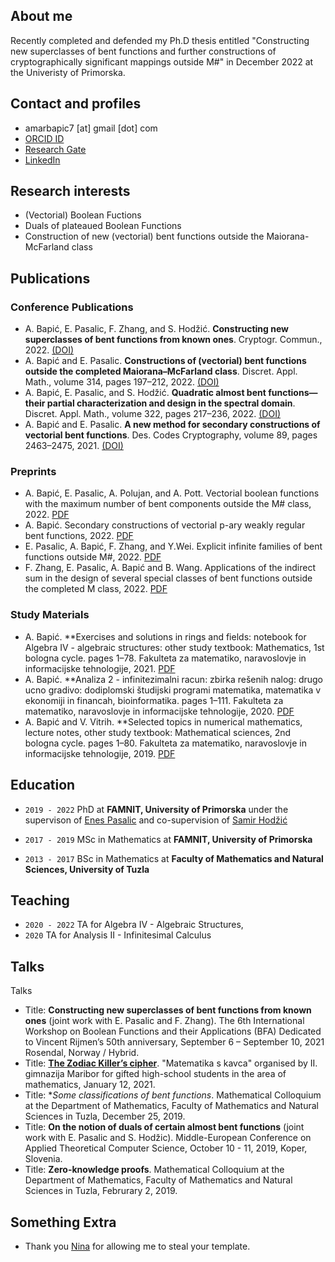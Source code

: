 ## About me

Recently completed and defended my Ph.D thesis entitled "Constructing new superclasses of bent functions and further constructions of cryptographically significant mappings outside M#" in December 2022 at the Univeristy of Primorska.  


## Contact and profiles
- amarbapic7 [at] gmail [dot] com
- [ORCID ID](https://orcid.org/0000-0002-3568-4321)
- [Research Gate](https://www.researchgate.net/profile/Amar_Bapic)
- [LinkedIn](https://www.linkedin.com/in/amarbapic/)

## Research interests

- (Vectorial) Boolean Fuctions
- Duals of plateaued Boolean Functions
- Construction of new (vectorial) bent functions outside the Maiorana-McFarland class


## Publications

### Conference Publications
- A. Bapić, E. Pasalic, F. Zhang, and S. Hodžić. **Constructing new superclasses of bent functions from known ones**. Cryptogr. Commun., 2022. [(DOI)](https://doi.org/10.1007/s12095-022-00566-7)
- A. Bapić and E. Pasalic. **Constructions of (vectorial) bent functions outside the completed Maiorana–McFarland class**. Discret. Appl. Math., volume 314, pages 197–212, 2022. [(DOI)](https://www.sciencedirect.com/science/article/pii/S0166218X22000531?via%3Dihub)
- A. Bapić, E. Pasalic, and S. Hodžić. **Quadratic almost bent functions—their partial characterization and design in the spectral domain**. Discret. Appl. Math., volume 322, pages 217–236, 2022. [(DOI)](https://doi.org/10.1016/j.dam.2022.08.019)
- A. Bapić and E. Pasalic. **A new method for secondary constructions of vectorial bent functions**. Des. Codes Cryptography, volume 89, pages 2463–2475, 2021. [(DOI)](doi.org/10.1007/s10623-021-00930-3)

### Preprints
- A. Bapić, E. Pasalic, A. Polujan, and A. Pott. Vectorial boolean functions with the maximum number of bent components outside the M# class, 2022. [PDF](https://www.wcc2022.uni-rostock.de/storages/uni-rostock/Tagungen/WCC2022/Papers/WCC_2022_paper_9.pdf)
- A. Bapić. Secondary constructions of vectorial p-ary weakly regular bent functions, 2022. [PDF](https://arxiv.org/submit/4600103/view)
- E. Pasalic, A. Bapić, F. Zhang, and Y.Wei. Explicit infinite families of bent functions outside M#, 2022. [PDF](https://eprint.iacr.org/2022/1126)
- F. Zhang, E. Pasalic, A. Bapić and B. Wang. Applications of the indirect sum in the design of several special classes of bent functions outside the completed M class, 2022. [PDF](https://eprint.iacr.org/2022/8697)

### Study Materials
- A. Bapić. **Exercises and solutions in rings and fields: notebook for Algebra IV - algebraic structures: other study textbook: Mathematics, 1st bologna cycle. pages 1–78. Fakulteta za matematiko, naravoslovje in informacijske tehnologije, 2021. [PDF](https://www.famnit.upr.si/sl/resources/files/knjiznica/studijsko-gradivo/bapic2021exercisesandsolutions-algiv.pdf)
- A. Bapić. **Analiza 2 - infinitezimalni racun: zbirka rešenih nalog: drugo ucno gradivo: dodiplomski študijski programi matematika, matematika v ekonomiji in financah, bioinformatika. pages 1–111. Fakulteta za matematiko, naravoslovje in informacijske tehnologije, 2020. [PDF](https://www.famnit.upr.si/sl/resources/files/knjiznica/studijsko-gradivo/bapic2020analizaii-zbirkaresenihnalog.pdf)
- A. Bapić and V. Vitrih. **Selected topics in numerical mathematics, lecture notes, other study textbook: Mathematical sciences, 2nd bologna cycle. pages 1–80. Fakulteta za matematiko, naravoslovje in informacijske tehnologije, 2019. [PDF](https://www.famnit.upr.si/sl/resources/files/knjiznica/studijsko-gradivo/bapic-vitrih2019stnmstudijsko-gradivo.pdf)

## Education

- `2019 - 2022`
PhD at __FAMNIT, University of Primorska__ under the supervison of [Enes Pasalic](https://www.researchgate.net/profile/Enes-Pasalic) and co-supervision of [Samir Hodžić](https://www.researchgate.net/profile/Samir-Hodzic)

- `2017 - 2019`
MSc in Mathematics at __FAMNIT, University of Primorska__


- `2013 - 2017`
BSc in Mathematics at __Faculty of Mathematics and Natural Sciences, University of Tuzla__

## Teaching
- `2020 - 2022` TA for Algebra IV - Algebraic Structures,
- `2020` TA for Analysis II - Infinitesimal Calculus

## Talks

Talks
- Title: **Constructing new superclasses of bent functions from known ones** (joint work with E. Pasalic and F. Zhang). The 6th International Workshop on Boolean Functions and their Applications (BFA) Dedicated to Vincent Rijmen’s 50th anniversary, September 6 – September 10, 2021 Rosendal, Norway / Hybrid.
- Title: [**The Zodiac Killer’s cipher**](https://www.youtube.com/watch?v=16YufVWBGzQ). "Matematika s kavca" organised by II. gimnazija Maribor for gifted high-school students in the area of mathematics, January 12, 2021.
- Title: **Some classifications of bent functions*. Mathematical Colloquium at the Department of Mathematics, Faculty of Mathematics and Natural Sciences in Tuzla, December 25, 2019.
- Title: **On the notion of duals of certain almost bent functions** (joint work with E. Pasalic and S. Hodžic). Middle-European Conference on Applied Theoretical Computer Science, October 10 - 11, 2019, Koper, Slovenia.
- Title: **Zero-knowledge proofs**. Mathematical Colloquium at the Department of Mathematics, Faculty of Mathematics and Natural Sciences in Tuzla, Februrary 2, 2019.


## Something Extra
- Thank you [Nina](https://ninakl.github.io/) for allowing me to steal your template.


